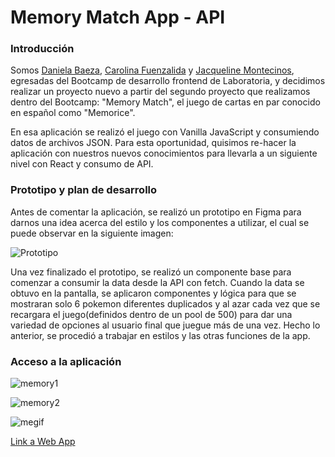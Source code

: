 # Memory Match App - API 

### Introducción

Somos [Daniela Baeza](https://github.com/DxAmbar "Daniela Baeza"), [Carolina Fuenzalida](https://github.com/CarolinaFuenzalida "Carolina Fuenzalida") y [Jacqueline Montecinos](https://github.com/JackiieM "Jacqueline Montecinos"), egresadas del Bootcamp de desarrollo frontend de Laboratoria, y decidimos realizar un proyecto nuevo a partir del segundo proyecto que realizamos dentro del Bootcamp: "Memory Match", el juego de cartas en par conocido en español como "Memorice".

En esa aplicación se realizó el juego con Vanilla JavaScript y consumiendo datos de archivos JSON. Para esta oportunidad, quisimos re-hacer la aplicación con nuestros nuevos conocimientos para llevarla a un siguiente nivel con React y consumo de API.

### Prototipo y plan de desarrollo

Antes de comentar la aplicación, se realizó un prototipo en Figma para darnos una idea acerca del estilo y los componentes a utilizar, el cual se puede observar en la siguiente imagen:

![Prototipo](https://i.ibb.co/xSYCj17/proto1.jpg "Prototipo")

Una vez finalizado el prototipo, se realizó un componente base para comenzar a consumir la data desde la API con fetch. Cuando la data se obtuvo en la pantalla, se aplicaron componentes y lógica para que se mostraran solo 6 pokemon diferentes duplicados y al azar cada vez que se recargara el juego(definidos dentro de un pool de 500) para dar una variedad de opciones al usuario final que juegue más de una vez. Hecho lo anterior, se procedió a trabajar en estilos y las otras funciones de la app.

### Acceso a la aplicación

![memory1](https://user-images.githubusercontent.com/108352521/215005802-02058097-241f-491a-936b-09b72c3d99d4.png)

![memory2](https://user-images.githubusercontent.com/108352521/215005698-e352c578-c95a-49bc-827b-a972c8c15e46.png)

![megif](https://i.ibb.co/5M9kRRZ/memory-match-api-netlify.gif)

[Link a Web App](https://memory-match-api.netlify.app/)

